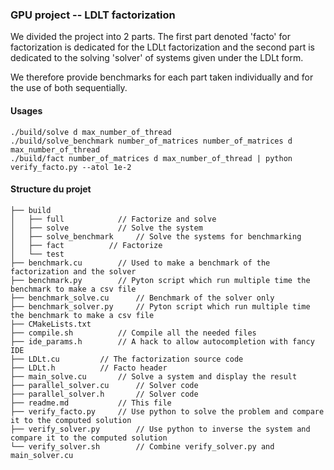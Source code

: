 ### GPU project -- LDLT factorization

We divided the project into 2 parts. The first part denoted 'facto' for factorization is dedicated for the LDLt 
factorization and the second part is dedicated to the solving 'solver' of systems given under the LDLt form.

We therefore provide benchmarks for each part taken individually and for the use of both sequentially.

#### Usages

```
./build/solve d max_number_of_thread
./build/solve_benchmark number_of_matrices number_of_matrices d max_number_of_thread
./build/fact number_of_matrices d max_number_of_thread | python verify_facto.py --atol 1e-2
```

#### Structure du projet
```
├── build
│   ├── full			// Factorize and solve
│   ├── solve			// Solve the system
│   ├── solve_benchmark		// Solve the systems for benchmarking
│   ├── fact		  // Factorize
│   └── test
├── benchmark.cu		// Used to make a benchmark of the factorization and the solver
├── benchmark.py		// Pyton script which run multiple time the benchmark to make a csv file
├── benchmark_solve.cu		// Benchmark of the solver only
├── benchmark_solver.py		// Pyton script which run multiple time the benchmark to make a csv file
├── CMakeLists.txt
├── compile.sh			// Compile all the needed files
├── ide_params.h		// A hack to allow autocompletion with fancy IDE
├── LDLt.cu			// The factorization source code
├── LDLt.h			// Facto header
├── main_solve.cu		// Solve a system and display the result
├── parallel_solver.cu		// Solver code
├── parallel_solver.h		// Solver code
├── readme.md			// This file
├── verify_facto.py		// Use python to solve the problem and compare it to the computed solution
├── verify_solver.py		// Use python to inverse the system and compare it to the computed solution
└── verify_solver.sh		// Combine verify_solver.py and main_solver.cu
```
